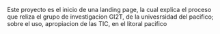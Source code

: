 Este proyecto es el inicio de una landing page, la cual explica el proceso que reliza el grupo de investigacion GI2T, de la univesrsidad del pacifico; sobre el uso, apropiacion de las TIC, en el litoral pacifico
